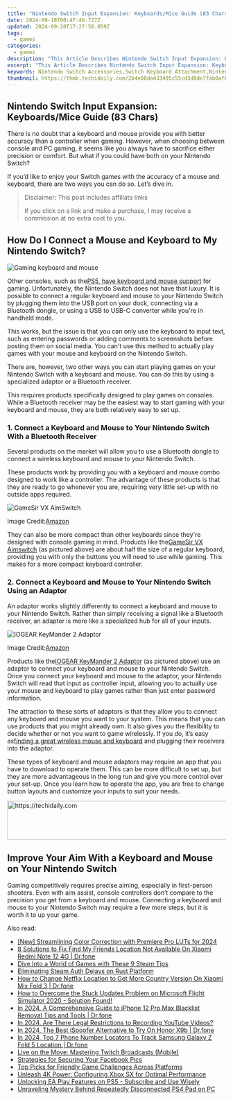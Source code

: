 ```yaml
---
title: "Nintendo Switch Input Expansion: Keyboards/Mice Guide (83 Chars)"
date: 2024-09-18T00:47:46.727Z
updated: 2024-09-20T17:27:58.059Z
tags:
  - games
categories:
  - games
description: "This Article Describes Nintendo Switch Input Expansion: Keyboards/Mice Guide (83 Chars)"
excerpt: "This Article Describes Nintendo Switch Input Expansion: Keyboards/Mice Guide (83 Chars)"
keywords: Nintendo Switch Accessories,Switch Keyboard Attachment,Nintendo Mouse Compatibility,Switch Gamepad Extensions,Joypad USB Converter for Switch,Nintendo Input Expansion Guide,Portable Gaming Mice & Keyboards
thumbnail: https://thmb.techidaily.com/264e08da433495c55cd3d8de7fab0afb684fb451a8ac533f579ade7f75a2ecaa.png
---
```


## Nintendo Switch Input Expansion: Keyboards/Mice Guide (83 Chars)

 There is no doubt that a keyboard and mouse provide you with better accuracy than a controller when gaming. However, when choosing between console and PC gaming, it seems like you always have to sacrifice either precision or comfort. But what if you could have both on your Nintendo Switch?

 If you’d like to enjoy your Switch games with the accuracy of a mouse and keyboard, there are two ways you can do so. Let’s dive in.

>  Disclaimer: This post includes affiliate links
>
>  If you click on a link and make a purchase, I may receive a commission at no extra cost to you.
>

## How Do I Connect a Mouse and Keyboard to My Nintendo Switch?

![Gaming keyboard and mouse](https://static1.makeuseofimages.com/wordpress/wp-content/uploads/2022/07/Gaming-keyboard-and-mouse.jpg)

 Other consoles, such as the[PS5, have keyboard and mouse support](https://www.makeuseof.com/how-to-use-keyboard-mouse-ps5/) for gaming. Unfortunately, the Nintendo Switch does not have that luxury. It is possible to connect a regular keyboard and mouse to your Nintendo Switch by plugging them into the USB port on your dock, connecting via a Bluetooth dongle, or using a USB to USB-C converter while you're in handheld mode.

 This works, but the issue is that you can only use the keyboard to input text, such as entering passwords or adding comments to screenshots before posting them on social media. You can't use this method to actually play games with your mouse and keyboard on the Nintendo Switch.

 There are, however, two other ways you can start playing games on your Nintendo Switch with a keyboard and mouse. You can do this by using a specialized adaptor or a Bluetooth receiver.

 This requires products specifically designed to play games on consoles. While a Bluetooth receiver may be the easiest way to start gaming with your keyboard and mouse, they are both relatively easy to set up.

### 1\. Connect a Keyboard and Mouse to Your Nintendo Switch With a Bluetooth Receiver

 Several products on the market will allow you to use a Bluetooth dongle to connect a wireless keyboard and mouse to your Nintendo Switch.

 These products work by providing you with a keyboard and mouse combo designed to work like a controller. The advantage of these products is that they are ready to go whenever you are, requiring very little set-up with no outside apps required.

![GameSir VX AimSwitch](https://static1.makeuseofimages.com/wordpress/wp-content/uploads/2022/07/GameSir-VX-AimSwitch.jpg)

 Image Credit:[Amazon](https://www.amazon.com./GameSir-AimSwitch-Keyboard-Nintendo-Computer/dp/B07J4N76T9)

 They can also be more compact than other keyboards since they're designed with console gaming in mind. Products like the[GameSir VX Aimswitch](https://www.amazon.com/GameSir-AimSwitch-Keyboard-Nintendo-Computer/dp/B07J4N76T9?linkCode=ll1&tag=muo-v2-1he60jo-20&linkId=c5ba44c21f0eec0119d6942a46950468&language=en%5FUS&ref%5F=as%5Fli%5Fss%5Ftl&ascsubtag=UUmuoUeUpU2013923&asc%5Frefurl=https%3A%2F%2Fwww.makeuseof.com%2Fnintendo-switch-how-to-connect-keyboard-and-mouse%2F&asc%5Fcampaign=Evergreen) (as pictured above) are about half the size of a regular keyboard, providing you with only the buttons you will need to use while gaming. This makes for a more compact keyboard controller.

### 2\. Connect a Keyboard and Mouse to Your Nintendo Switch Using an Adaptor

 An adaptor works slightly differently to connect a keyboard and mouse to your Nintendo Switch. Rather than simply receiving a signal like a Bluetooth receiver, an adaptor is more like a specialized hub for all of your inputs.

![IOGEAR KeyMander 2 Adaptor](https://static1.makeuseofimages.com/wordpress/wp-content/uploads/2022/07/IOGEAR-KeyMander-2-Adaptor.jpg)

 Image Credit:[Amazon](https://www.amazon.com/IOGEAR-KeyMander-Controller-Crossover-GE1337P2/dp/B08541QCKJ)

 Products like the[IOGEAR KeyMander 2 Adaptor](https://www.amazon.com/IOGEAR-KeyMander-Controller-Crossover-GE1337P2/dp/B08541QCKJ?linkCode=ll1&tag=muo-v2-1he60jo-20&linkId=b8c536ec9e010b1d35f25652f6581b5a&language=en%5FUS&ref%5F=as%5Fli%5Fss%5Ftl&ascsubtag=UUmuoUeUpU2013923&asc%5Frefurl=https%3A%2F%2Fwww.makeuseof.com%2Fnintendo-switch-how-to-connect-keyboard-and-mouse%2F&asc%5Fcampaign=Evergreen) (as pictured above) use an adaptor to connect your keyboard and mouse to your Nintendo Switch. Once you connect your keyboard and mouse to the adaptor, your Nintendo Switch will read that input as controller input, allowing you to actually use your mouse and keyboard to play games rather than just enter password information.

 The attraction to these sorts of adaptors is that they allow you to connect any keyboard and mouse you want to your system. This means that you can use products that you might already own. It also gives you the flexibility to decide whether or not you want to game wirelessly. If you do, it’s easy as[finding a great wireless mouse and keyboard](https://www.makeuseof.com/tag/best-wireless-mouse-and-keyboard/) and plugging their receivers into the adaptor.

 These types of keyboard and mouse adaptors may require an app that you have to download to operate them. This can be more difficult to set up, but they are more advantageous in the long run and give you more control over your set-up. Once you learn how to operate the app, you are free to change button layouts and customize your inputs to suit your needs.

<!-- affiliate ads begin -->
<a href="https://appsumo.8odi.net/c/5597632/2123735/7443" target="_top" id="2123735">
  <img src="//a.impactradius-go.com/display-ad/7443-2123735" border="0" alt="https://techidaily.com" width="600" height="90"/>
</a>
<img height="0" width="0" src="https://appsumo.8odi.net/i/5597632/2123735/7443" style="position:absolute;visibility:hidden;" border="0" />
<!-- affiliate ads end -->

## Improve Your Aim With a Keyboard and Mouse on Your Nintendo Switch

 Gaming competitively requires precise aiming, especially in first-person shooters. Even with aim assist, console controllers don’t compare to the precision you get from a keyboard and mouse. Connecting a keyboard and mouse to your Nintendo Switch may require a few more steps, but it is worth it to up your game.

<ins class="adsbygoogle"
     style="display:block"
     data-ad-format="autorelaxed"
     data-ad-client="ca-pub-7571918770474297"
     data-ad-slot="1223367746"></ins>

<ins class="adsbygoogle"
     style="display:block"
     data-ad-client="ca-pub-7571918770474297"
     data-ad-slot="8358498916"
     data-ad-format="auto"
     data-full-width-responsive="true"></ins>

<span class="atpl-alsoreadstyle">Also read:</span>
<div><ul>
<li><a href="https://fox-blue.techidaily.com/new-streamlining-color-correction-with-premiere-pro-luts-for-2024/"><u>[New] Streamlining Color Correction with Premiere Pro LUTs for 2024</u></a></li>
<li><a href="https://location-fake.techidaily.com/8-solutions-to-fix-find-my-friends-location-not-available-on-xiaomi-redmi-note-12-4g-drfone-by-drfone-virtual-android/"><u>8 Solutions to Fix Find My Friends Location Not Available On Xiaomi Redmi Note 12 4G | Dr.fone</u></a></li>
<li><a href="https://games-able.techidaily.com/dive-into-a-world-of-games-with-these-9-steam-tips/"><u>Dive Into a World of Games with These 9 Steam Tips</u></a></li>
<li><a href="https://games-able.techidaily.com/eliminating-steam-auth-delays-on-rust-platform/"><u>Eliminating Steam Auth Delays on Rust Platform</u></a></li>
<li><a href="https://fake-location.techidaily.com/how-to-change-netflix-location-to-get-more-country-version-on-xiaomi-mix-fold-3-drfone-by-drfone-virtual-android/"><u>How to Change Netflix Location to Get More Country Version On Xiaomi Mix Fold 3 | Dr.fone</u></a></li>
<li><a href="https://program-issues.techidaily.com/1722989065536-how-to-overcome-the-stuck-updates-problem-on-microsoft-flight-simulator-2020-solution-found/"><u>How to Overcome the Stuck Updates Problem on Microsoft Flight Simulator 2020 - Solution Found!</u></a></li>
<li><a href="https://iphone-unlock.techidaily.com/in-2024-a-comprehensive-guide-to-iphone-12-pro-max-blacklist-removal-tips-and-tools-drfone-by-drfone-ios/"><u>In 2024, A Comprehensive Guide to iPhone 12 Pro Max Blacklist Removal Tips and Tools | Dr.fone</u></a></li>
<li><a href="https://youtube-tips.techidaily.com/24-are-there-legal-restrictions-to-recording-youtube-videos/"><u>In 2024, Are There Legal Restrictions to Recording YouTube Videos?</u></a></li>
<li><a href="https://pokemon-go-android.techidaily.com/in-2024-the-best-ispoofer-alternative-to-try-on-honor-x9b-drfone-by-drfone-virtual-android/"><u>In 2024, The Best iSpoofer Alternative to Try On Honor X9b | Dr.fone</u></a></li>
<li><a href="https://android-location-track.techidaily.com/in-2024-top-7-phone-number-locators-to-track-samsung-galaxy-z-fold-5-location-drfone-by-drfone-virtual-android/"><u>In 2024, Top 7 Phone Number Locators To Track Samsung Galaxy Z Fold 5 Location | Dr.fone</u></a></li>
<li><a href="https://games-able.techidaily.com/live-on-the-move-mastering-twitch-broadcasts-mobile/"><u>Live on the Move: Mastering Twitch Broadcasts (Mobile)</u></a></li>
<li><a href="https://facebook.techidaily.com/strategies-for-securing-your-facebook-pics/"><u>Strategies for Securing Your Facebook Pics</u></a></li>
<li><a href="https://games-able.techidaily.com/top-picks-for-friendly-game-challenges-across-platforms/"><u>Top Picks for Friendly Game Challenges Across Platforms</u></a></li>
<li><a href="https://games-able.techidaily.com/unleash-4k-power-configuring-xbox-sx-for-optimal-performance/"><u>Unleash 4K Power: Configuring Xbox SX for Optimal Performance</u></a></li>
<li><a href="https://games-able.techidaily.com/unlocking-ea-play-features-on-ps5-subscribe-and-use-wisely/"><u>Unlocking EA Play Features on PS5 - Subscribe and Use Wisely</u></a></li>
<li><a href="https://games-able.techidaily.com/unraveling-mystery-behind-repeatedly-disconnected-ps4-pad-on-pc/"><u>Unraveling Mystery Behind Repeatedly Disconnected PS4 Pad on PC</u></a></li>
</ul></div>

